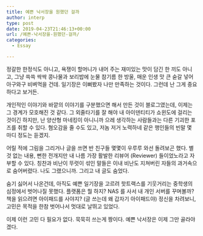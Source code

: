 ```yaml
---
title: 예쁜 낙서장을 원했던 걸까
author: interp
type: post
date: 2019-04-23T21:46:13+00:00
url: /예쁜-낙서장을-원했던-걸까/
categories:
  - Essay

---
```

정갈한 한정식도 아니고, 욕쟁이 할머니가 내어 주는 재미있는 맛이 담긴 한 끼도 아니고, 그냥 쓱쓱 싹싹 콩나물과 보리밥에 눈물 참기름 한 방울, 매운 인생 맛 큰 숟갈 넣어 아구와구 비벼먹을 건데. 일기장은 이뻐봤자 나만 만족하는 것이다. 그런데 난 그게 중요하다고 보거든.

개인적인 이야기와 바깥의 이야기를 구분했으면 해서 만든 것이 블로그였는데, 이제는 그 경계가 모호해진 것 같다. 그 외줄타기를 잘 해야 내 아이덴티티가 쇼윈도에 걸리는 것이긴 하지만, 난 양산형 마네킹이 아니니까 으레 생각하는 사람들과는 다른 기괴한 포즈를 취할 수 있다. 혐오감을 줄 수도 있고, 저놈 저거 노력하네 같은 행인들의 빈말 몇 마디 정도는 듣겠지.

어릴 적에 그림을 그리거나 글을 쓰면 반 친구들 몇몇이 우루루 와선 돌려보곤 했다. 별 것 없는 내용, 뻔한 전개지만 내 나름 가장 활발한 리뷰어 (Reviewer) 들이었노라고 자부할 수 있다. 칭찬과 비난이 뚜렷이 섞인 말들은 이내 비난도 지쳐버린 자들의 과거속으로 숨어버렸다. 나도 그랬으니까. 그리고 내 글도 숨었다.

숨기 싫어서 나온건데, 아직도 예쁜 일기장을 고르려 핫트랙스를 기웃거리는 중학생의 심정에서 벗어나질 못했다. 플랫폼은 뭘 하지? NAS 를 사서 내 개인 서버를 꾸며볼까? 책을 읽으려면 아이패드를 사야지? (글 쓰는데 왜 갑자기 아이패드야) 정신을 차려보니, 고민은 목적을 한참 벗어나서 멋대로 날뛰고 있었다.

이제 이런 고민 다 필요가 없다. 묵묵히 쓰는게 짱이다. 예쁜 낙서장은 이제 그만 골라야겠다.